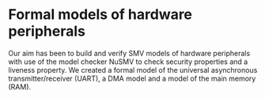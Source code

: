 # Formal models of hardware peripherals
Our aim has been to build and verify SMV models of hardware peripherals with use of the model checker NuSMV to check security properties and a liveness property. We created a formal model of the universal asynchronous transmitter/receiver (UART), a DMA model and a model of the main memory (RAM). 
